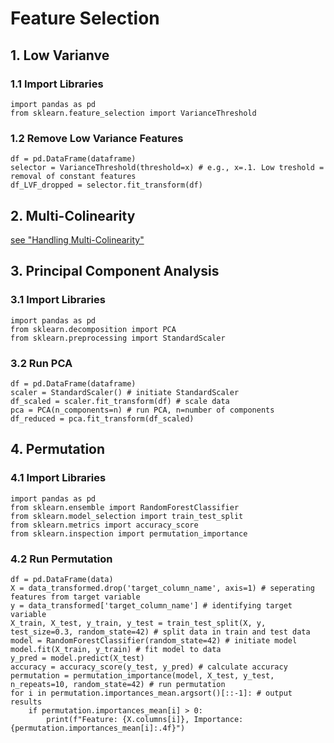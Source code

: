 # Feature Selection
## 1. Low Varianve
### 1.1 Import Libraries
    import pandas as pd
    from sklearn.feature_selection import VarianceThreshold
### 1.2 Remove Low Variance Features
    df = pd.DataFrame(dataframe)
    selector = VarianceThreshold(threshold=x) # e.g., x=.1. Low treshold = removal of constant features
    df_LVF_dropped = selector.fit_transform(df)
## 2. Multi-Colinearity
[see "Handling Multi-Colinearity"](https://github.com/tbgrun/machine_learning/blob/main/02%20-%20Data%20Wrangling/07%20-%20Handling%20Multi-Colinearity.md)
## 3. Principal Component Analysis
### 3.1 Import Libraries
    import pandas as pd
    from sklearn.decomposition import PCA
    from sklearn.preprocessing import StandardScaler
### 3.2 Run PCA
    df = pd.DataFrame(dataframe)
    scaler = StandardScaler() # initiate StandardScaler
    df_scaled = scaler.fit_transform(df) # scale data
    pca = PCA(n_components=n) # run PCA, n=number of components
    df_reduced = pca.fit_transform(df_scaled)
## 4. Permutation
### 4.1 Import Libraries
    import pandas as pd
    from sklearn.ensemble import RandomForestClassifier
    from sklearn.model_selection import train_test_split
    from sklearn.metrics import accuracy_score
    from sklearn.inspection import permutation_importance
### 4.2 Run Permutation
    df = pd.DataFrame(data)
    X = data_transformed.drop('target_column_name', axis=1) # seperating features from target variable
    y = data_transformed['target_column_name'] # identifying target variable
    X_train, X_test, y_train, y_test = train_test_split(X, y, test_size=0.3, random_state=42) # split data in train and test data
    model = RandomForestClassifier(random_state=42) # initiate model
    model.fit(X_train, y_train) # fit model to data
    y_pred = model.predict(X_test)
    accuracy = accuracy_score(y_test, y_pred) # calculate accuracy
    permutation = permutation_importance(model, X_test, y_test, n_repeats=10, random_state=42) # run permutation
    for i in permutation.importances_mean.argsort()[::-1]: # output results
        if permutation.importances_mean[i] > 0:
            print(f"Feature: {X.columns[i]}, Importance: {permutation.importances_mean[i]:.4f}")
